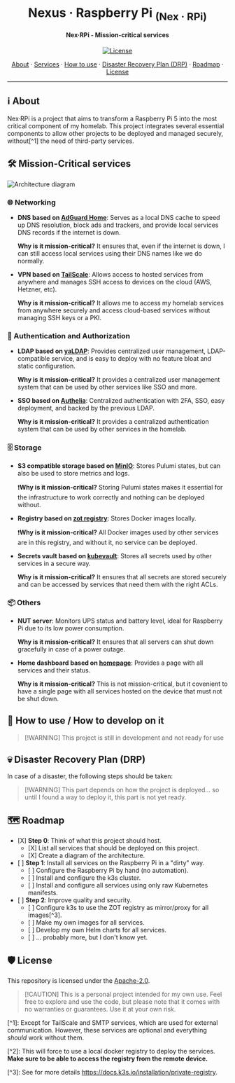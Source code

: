 <!-- markdownlint-disable MD033 -->

<h1 align="center">
  Nexus · Raspberry Pi <sub>(Nex · RPi)</sub>
</h1>

<h4 align="center">Nex·RPi - Mission-critical services</h4>

<div align="center">

[![License](https://img.shields.io/badge/License-Apache_2.0-blue?logo=git\&logoColor=white\&logoWidth=20)](../../LICENSE)

<!-- trunk-ignore-begin(markdown-link-check/404) -->

<a href="#ℹ%EF%B8%8F-about">About</a> · <a href="#%EF%B8%8F-mission-critical-services">Services</a> · <a href="#-how-to-use--how-to-develop-on-it">How to use</a> · <a href="#-disaster-recovery-plan-drp">Disaster Recovery Plan (DRP)</a> · <a href="#%EF%B8%8F-roadmap">Roadmap</a> · <a href="#%EF%B8%8F-license">License</a>

<!-- trunk-ignore-end(markdown-link-check/404) -->

</div>

***

<!-- markdownlint-enable MD033 -->

## ℹ️ About

Nex·RPi is a project that aims to transform a Raspberry Pi 5 into the most critical component of my homelab.
This project integrates several essential components to allow other projects to be deployed and managed securely,
without\[^1] the need of third-party services.

## 🛠️ Mission-Critical services

![Architecture diagram](./assets/architecture.svg)

### 🌐 Networking

* **DNS based on [AdGuard Home](https://adguard.com/en/adguard-home/overview.html)**: Serves as a local DNS cache to
  speed up DNS resolution, block ads and trackers, and provide local services DNS records if the internet is down.

  **Why is it mission-critical?** It ensures that, even if the internet is down, I can still access local services using
  their DNS names like we do normally.

* **VPN based on [TailScale](https://tailscale.com/)**: Allows access to hosted services from anywhere and manages SSH
  access to devices on the cloud (AWS, Hetzner, etc).

  **Why is it mission-critical?** It allows me to access my homelab services from anywhere securely and access cloud-based
  services without managing SSH keys or a PKI.

### 🔐 Authentication and Authorization

* **LDAP based on [yaLDAP](https://github.com/chezmoi-sh/yaldap/tree/main)**: Provides centralized user management,
  LDAP-compatible service, and is easy to deploy with no feature bloat and static configuration.

  **Why is it mission-critical?** It provides a centralized user management system that can be used by other services
  like SSO and more.

* **SSO based on [Authelia](https://www.authelia.com/)**: Centralized authentication with 2FA, SSO, easy deployment,
  and backed by the previous LDAP.

  **Why is it mission-critical?** It provides a centralized authentication system that can be used by other services
  in the homelab.

### 🗄️ Storage

* **S3 compatible storage based on [MinIO](https://min.io/)**: Stores Pulumi states, but can also be used to store
  metrics and logs.

  ❗**Why is it mission-critical?** Storing Pulumi states makes it essential for the infrastructure to work correctly and
  nothing can be deployed without.

* **Registry based on [zot registry](https://zotregistry.dev)**: Stores Docker images locally.

  ❗**Why is it mission-critical?** All Docker images used by other services are in this registry, and without it, no
  service can be deployed.

* **Secrets vault based on [kubevault](https://github.com/chezmoi-sh/kubevault)**: Stores all secrets used by other services in a secure way.

  **Why is it mission-critical?** It ensures that all secrets are stored securely and can be accessed by services that
  need them with the right ACLs.

### 📦 Others

* **NUT server**: Monitors UPS status and battery level, ideal for Raspberry Pi due to its low power consumption.

  **Why is it mission-critical?** It ensures that all servers can shut down gracefully in case of a power outage.

* **Home dashboard based on [homepage](https://gethomepage.dev/latest/)**: Provides a page with all services and their
  status.

  **Why is it mission-critical?** This is not mission-critical, but it covenient to have a single page with all services
  hosted on the device that must not be shut down.

## 🚀 How to use / How to develop on it

> \[!WARNING]
> This project is still in development and not ready for use

## 💀 Disaster Recovery Plan (DRP)

In case of a disaster, the following steps should be taken:

> \[!WARNING]
> This part depends on how the project is deployed... so until I found a way to deploy it, this part is not yet ready.

## 🗺️ Roadmap

* \[X] **Step 0**: Think of what this project should host.
  * \[X] List all services that should be deployed on this project.
  * \[X] Create a diagram of the architecture.
* \[ ] **Step 1**: Install all services on the Raspberry Pi in a "dirty" way.
  * \[ ] Configure the Raspberry Pi by hand (no automation).
  * \[ ] Install and configure the k3s cluster.
  * \[ ] Install and configure all services using only raw Kubernetes manifests.
* \[ ] **Step 2**: Improve quality and security.
  * \[ ] Configure k3s to use the ZOT registry as mirror/proxy for all images\[^3].
  * \[ ] Make my own images for all services.
  * \[ ] Develop my own Helm charts for all services.
  * \[ ] ... probably more, but I don't know yet.

## 🛡️ License

This repository is licensed under the [Apache-2.0](../../LICENSE).

> \[!CAUTION]
> This is a personal project intended for my own use. Feel free to explore and use the code,
> but please note that it comes with no warranties or guarantees. Use it at your own risk.

\[^1]:
Except for TailScale and SMTP services, which are used for external communication. However, these services are
optional and everything *should* work without them.

\[^2]:
This will force to use a local docker registry to deploy the services. **Make sure to be able to access the
registry from the remote device.**

\[^3]:
See for more details https://docs.k3s.io/installation/private-registry.
